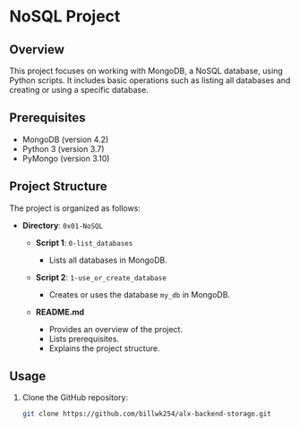 # NoSQL Project

## Overview

This project focuses on working with MongoDB, a NoSQL database, using Python scripts. It includes basic operations such as listing all databases and creating or using a specific database.

## Prerequisites

- MongoDB (version 4.2)
- Python 3 (version 3.7)
- PyMongo (version 3.10)

## Project Structure

The project is organized as follows:

- **Directory**: `0x01-NoSQL`
  - **Script 1**: `0-list_databases`
    - Lists all databases in MongoDB.

  - **Script 2**: `1-use_or_create_database`
    - Creates or uses the database `my_db` in MongoDB.

  - **README.md**
    - Provides an overview of the project.
    - Lists prerequisites.
    - Explains the project structure.

## Usage

1. Clone the GitHub repository:

   ```bash
   git clone https://github.com/billwk254/alx-backend-storage.git
